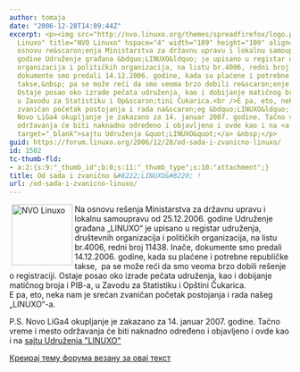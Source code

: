 ```yaml
---
author: tomaja
date: "2006-12-28T14:09:44Z"
excerpt: <p><img src="http://nvo.linuxo.org/themes/spreadfirefox/logo.png" alt="NVO
  Linuxo" title="NVO Linuxo" hspace="4" width="109" height="109" align="left" />Na
  osnovu re&scaron;enja Ministarstva za državnu upravu i lokalnu samoupravu od 25.12.2006.
  godine Udruženje građana &bdquo;LINUXO&ldquo; je upisano u registar udruženja, dru&scaron;tevnih
  organizacija i političkih organizacija, na listu br.4006, redni broj 11438. Inače,
  dokumente smo predali 14.12.2006. godine, kada su plaćene i potrebne republičke
  takse,&nbsp; pa se može reći da smo veoma brzo dobili re&scaron;enje o registraciji.
  Ostaje posao oko izrade pečata udruženja, kao i dobijanje matičnog broja i PIB-a,
  u Zavodu za Statistiku i Op&scaron;tini Čukarica.<br />E pa, eto, neka nam je srećan
  zvaničan početak postojanja i rada na&scaron;eg &bdquo;LINUXO&ldquo;-a.</p><p>P.S.
  Novo LiGa4 okupljanje je zakazano za 14. januar 2007. godine. Tačno vreme i mesto
  održavanja će biti naknadno određeno i objavljeno i ovde kao i na <a href="http://nvo.linuxo.org"
  target="_blank">sajtu Udruženja &quot;LINUXO&quot;</a> &nbsp;</p>
guid: https://forum.linuxo.org/2006/12/28/od-sada-i-zvanicno-linuxo/
id: 1502
tc-thumb-fld:
- a:2:{s:9:"_thumb_id";b:0;s:11:"_thumb_type";s:10:"attachment";}
title: Od sada i zvanično &#8222;LINUXO&#8220; !
url: /od-sada-i-zvanicno-linuxo/
---
```

<img src="http://nvo.linuxo.org/themes/spreadfirefox/logo.png" alt="NVO Linuxo" title="NVO Linuxo" hspace="4" width="109" height="109" align="left" />Na osnovu re&scaron;enja Ministarstva za državnu upravu i lokalnu samoupravu od 25.12.2006. godine Udruženje građana &bdquo;LINUXO&ldquo; je upisano u registar udruženja, dru&scaron;tevnih organizacija i političkih organizacija, na listu br.4006, redni broj 11438. Inače, dokumente smo predali 14.12.2006. godine, kada su plaćene i potrebne republičke takse,&nbsp; pa se može reći da smo veoma brzo dobili re&scaron;enje o registraciji. Ostaje posao oko izrade pečata udruženja, kao i dobijanje matičnog broja i PIB-a, u Zavodu za Statistiku i Op&scaron;tini Čukarica.  
E pa, eto, neka nam je srećan zvaničan početak postojanja i rada na&scaron;eg &bdquo;LINUXO&ldquo;-a.

P.S. Novo LiGa4 okupljanje je zakazano za 14. januar 2007. godine. Tačno vreme i mesto održavanja će biti naknadno određeno i objavljeno i ovde kao i na <a href="http://nvo.linuxo.org" target="_blank">sajtu Udruženja "LINUXO"</a> &nbsp;

<!--break-->

[Креирај тему форума везану за овај текст](https://linuxo.org/nova-tema-na-forumu/?se_pid=1502)